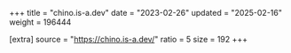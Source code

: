 +++
title = "chino.is-a.dev"
date = "2023-02-26"
updated = "2025-02-16"
weight = 196444

[extra]
source = "https://chino.is-a.dev/"
ratio = 5
size = 192
+++

